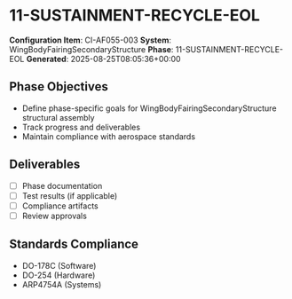 # 11-SUSTAINMENT-RECYCLE-EOL

**Configuration Item**: CI-AF055-003
**System**: WingBodyFairingSecondaryStructure
**Phase**: 11-SUSTAINMENT-RECYCLE-EOL
**Generated**: 2025-08-25T08:05:36+00:00

## Phase Objectives
- Define phase-specific goals for WingBodyFairingSecondaryStructure structural assembly
- Track progress and deliverables
- Maintain compliance with aerospace standards

## Deliverables
- [ ] Phase documentation
- [ ] Test results (if applicable)
- [ ] Compliance artifacts
- [ ] Review approvals

## Standards Compliance
- DO-178C (Software)
- DO-254 (Hardware)
- ARP4754A (Systems)

